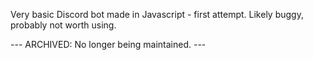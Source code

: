 Very basic Discord bot made in Javascript - first attempt. Likely buggy, probably not worth using.

--- ARCHIVED: No longer being maintained. ---

